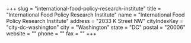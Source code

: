 +++
slug = "international-food-policy-research-institute"
title = "International Food Policy Research Institute"
name = "International Food Policy Research Institute"
address = "2033 K Street NW"
cityIndexKey = "city-dc-washington"
city = "Washington"
state = "DC"
postal = "20006"
website = ""
phone = ""
fax = ""
+++
